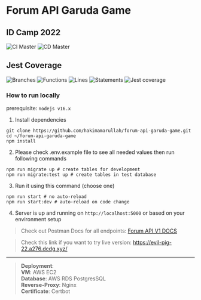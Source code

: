 # Forum API Garuda Game
## ID Camp 2022
![CI Master](https://github.com/hakimamarullah/forum-api-garuda-game/actions/workflows/ci.yaml/badge.svg)
![CD Master](https://github.com/hakimamarullah/forum-api-garuda-game/actions/workflows/cd.yaml/badge.svg?branch=master)

## Jest Coverage
![Branches](./badges/coverage-branches.svg)
![Functions](./badges/coverage-functions.svg)
![Lines](./badges/coverage-lines.svg)
![Statements](./badges/coverage-statements.svg)
![Jest coverage](./badges/coverage-jest%20coverage.svg)


### How to run locally
prerequisite: `nodejs v16.x`

1. Install dependencies
 ```
 git clone https://github.com/hakimamarullah/forum-api-garuda-game.git
 cd ~/forum-api-garuda-game
 npm install
 ```
2. Please check .env.example file to see all needed values then run following commands
```
npm run migrate up # create tables for development
npm run migrate:test up # create tables in test database
```
3. Run it using this command (choose one)
```
npm run start # no auto-reload
npm run start:dev # auto-reload on code change
```
4. Server is up and running on `http://localhost:5000` or based on your environment setup

> Check out Postman Docs for all endpoints:
[Forum API V1 DOCS](https://documenter.getpostman.com/view/19278069/2s8Z72Vrxn)

> Check this link if you want to try live version: https://evil-pig-22.a276.dcdg.xyz/
<hr/>

> **Deployment**: \
**VM**: AWS EC2 \
**Database**: AWS RDS PostgresSQL \
**Reverse-Proxy**: Nginx \
**Certificate**: Certbot

